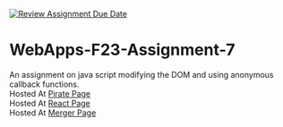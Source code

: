 [![Review Assignment Due Date](https://classroom.github.com/assets/deadline-readme-button-24ddc0f5d75046c5622901739e7c5dd533143b0c8e959d652212380cedb1ea36.svg)](https://classroom.github.com/a/Kv-XePEp)
# WebApps-F23-Assignment-7
An assignment on java script modifying the DOM and using anonymous callback functions.<br>
Hosted At [Pirate Page](https://44-563-webapps-f23.github.io/44563-webapps-f23-assignment7-Chiranjeevi6/pirate.html)<br>
Hosted At [React Page](https://44-563-webapps-f23.github.io/44563-webapps-f23-assignment7-Chiranjeevi6/react.html)<br>
Hosted At [Merger Page](https://44-563-webapps-f23.github.io/44563-webapps-f23-assignment7-Chiranjeevi6/merger.html)